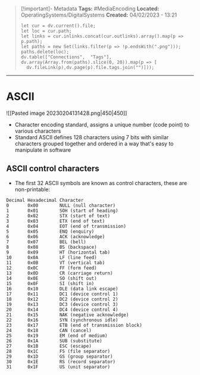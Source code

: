 > [!important]- Metadata
> **Tags:** #MediaEncoding 
> **Located:** OperatingSystems/DigitalSystems
> **Created:** 04/02/2023 - 13:21
> ```dataviewjs
>let cur = dv.current().file;
>let loc = cur.path;
>let links = cur.inlinks.concat(cur.outlinks).array().map(p => p.path);
>let paths = new Set(links.filter(p => !p.endsWith(".png")));
>paths.delete(loc);
>dv.table(["Connections",  "Tags"], dv.array(Array.from(paths).slice(0, 20)).map(p => [
>   dv.fileLink(p),dv.page(p).file.tags.join("")]));
> ```

___
# ASCII

![[Pasted image 20230204131428.png|450|450]]
- Character encoding standard, assigns a unique number (code point) to various characters
- Standard ASCII defines 128 characters using 7 bits with similar characters grouped together and ordered in a way that's easy to manipulate in software
## ASCII control characters
- The first 32 ASCII symbols are known as control characters, these are non-printable:
```
Decimal	Hexadecimal	Character
0		0x00		NULL (null character)
1		0x01		SOH (start of heading)
2		0x02		STX (start of text)
3		0x03		ETX (end of text)
4		0x04		EOT (end of transmission)
5		0x05		ENQ (enquiry)
6		0x06		ACK (acknowledge)
7		0x07		BEL (bell)
8		0x08		BS (backspace)
9		0x09		HT (horizontal tab)
10		0x0A		LF (line feed)
11		0x0B		VT (vertical tab)
12		0x0C		FF (form feed)
13		0x0D		CR (carriage return)
14		0x0E		SO (shift out)
15		0x0F		SI (shift in)
16		0x10		DLE (data link escape)
17		0x11		DC1 (device control 1)
18		0x12		DC2 (device control 2)
19		0x13		DC3 (device control 3)
20		0x14		DC4 (device control 4)
21		0x15		NAK (negative acknowledge)
22		0x16		SYN (synchronous idle)
23		0x17		ETB (end of transmission block)
24		0x18		CAN (cancel)
25		0x19		EM (end of medium)
26		0x1A		SUB (substitute)
27		0x1B		ESC (escape)
28		0x1C		FS (file separator)
29		0x1D		GS (group separator)
30		0x1E		RS (record separator)
31		0x1F		US (unit separator)
```
